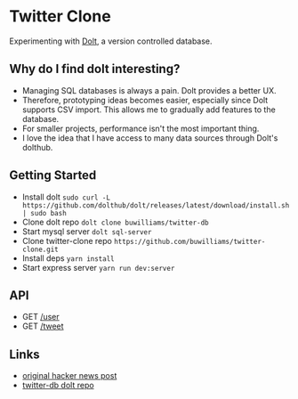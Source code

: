 # Twitter Clone

Experimenting with [Dolt](https://www.dolthub.com/), a version controlled database.

## Why do I find dolt interesting?

- Managing SQL databases is always a pain. Dolt provides a better UX.
- Therefore, prototyping ideas becomes easier, especially since Dolt supports CSV import. This allows me to gradually add features to the database.
- For smaller projects, performance isn't the most important thing.
- I love the idea that I have access to many data sources through Dolt's dolthub.

## Getting Started

- Install dolt `sudo curl -L https://github.com/dolthub/dolt/releases/latest/download/install.sh | sudo bash`
- Clone dolt repo `dolt clone buwilliams/twitter-db`
- Start mysql server `dolt sql-server`
- Clone twitter-clone repo `https://github.com/buwilliams/twitter-clone.git`
- Install deps `yarn install`
- Start express server `yarn run dev:server`

## API

- GET [/user](http://localhost:3001/user)
- GET [/tweet](http://localhost:3001/tweet)

## Links

- [original hacker news post](https://news.ycombinator.com/item?id=22731928)
- [twitter-db dolt repo](https://www.dolthub.com/repositories/buwilliams/twitter-db)
